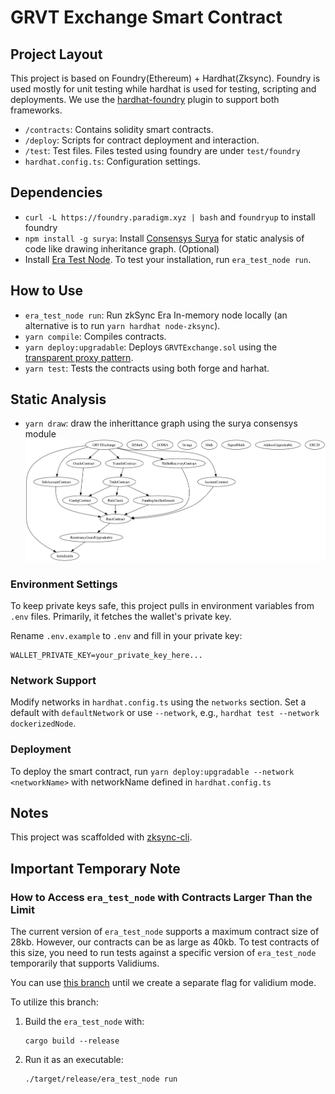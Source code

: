 # GRVT Exchange Smart Contract

## Project Layout

This project is based on Foundry(Ethereum) + Hardhat(Zksync). Foundry is used mostly for unit testing while hardhat is used for testing, scripting and deployments. We use the [hardhat-foundry](https://hardhat.org/hardhat-runner/plugins/nomicfoundation-hardhat-foundry) plugin to support both frameworks.

- `/contracts`: Contains solidity smart contracts.
- `/deploy`: Scripts for contract deployment and interaction.
- `/test`: Test files. Files tested using foundry are under `test/foundry`
- `hardhat.config.ts`: Configuration settings.

## Dependencies

- `curl -L https://foundry.paradigm.xyz | bash` and `foundryup` to install foundry
- `npm install -g surya`: Install [Consensys Surya](https://github.com/ConsenSys/surya?tab=readme-ov-file) for static analysis of code like drawing inheritance graph. (Optional)
- Install [Era Test Node](https://docs.zksync.io/build/test-and-debug/era-test-node.html#understanding-the-in-memory-node). To test your installation, run `era_test_node run`.

## How to Use

- `era_test_node run`: Run zkSync Era In-memory node locally (an alternative is to run `yarn hardhat node-zksync`).
- `yarn compile`: Compiles contracts.
- `yarn deploy:upgradable`: Deploys `GRVTExchange.sol` using the [transparent proxy pattern](https://blog.openzeppelin.com/the-transparent-proxy-pattern).
- `yarn test`: Tests the contracts using both forge and harhat.

## Static Analysis

- `yarn draw`: draw the inherittance graph using the surya consensys module
  ![GRVTExchange Logo](analysis/GRVTExchange.png)

### Environment Settings

To keep private keys safe, this project pulls in environment variables from `.env` files. Primarily, it fetches the wallet's private key.

Rename `.env.example` to `.env` and fill in your private key:

```
WALLET_PRIVATE_KEY=your_private_key_here...
```

### Network Support

Modify networks in `hardhat.config.ts` using the `networks` section. Set a default with `defaultNetwork` or use `--network`, e.g., `hardhat test --network dockerizedNode`.

### Deployment
To deploy the smart contract, run `yarn deploy:upgradable --network <networkName>` with networkName defined in `hardhat.config.ts`

## Notes

This project was scaffolded with [zksync-cli](https://github.com/matter-labs/zksync-cli).

## Important Temporary Note

### How to Access `era_test_node` with Contracts Larger Than the Limit

The current version of `era_test_node` supports a maximum contract size of 28kb. However, our contracts can be as large as 40kb. To test contracts of this size, you need to run tests against a specific version of `era_test_node` temporarily that supports Validiums.

You can use [this branch](https://github.com/matter-labs/era-test-node/tree/dz-free-pubdata) until we create a separate flag for validium mode.

To utilize this branch:

1. Build the `era_test_node` with:

   ```
   cargo build --release
   ```

2. Run it as an executable:
   ```
   ./target/release/era_test_node run
   ```
